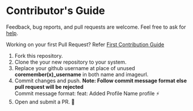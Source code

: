 # Contributor's Guide

Feedback, bug reports, and pull requests are welcome. Feel free to ask for [help](https://github.com/coderjojo/creative-profile-readme/issues).

Working on your first Pull Request? Refer [First Contribution Guide](https://github.com/firstcontributions/first-contributions)

1. Fork this repository.
2. Clone the your new repository to your system.
3. Replace your github username at place of unused **coremember(x)_username** in both name and imageurl.
4. Commit changes and push. **Note: Follow commit message format else pull request will be rejected** <br />
Commit message format: feat: Added Profile Name profile :zap:
5. Open and submit a PR. :tada:
